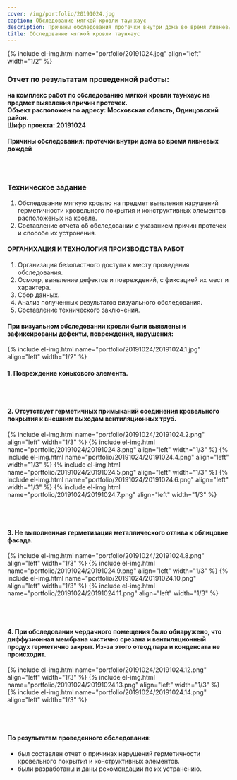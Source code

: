 ```yaml
---
cover: /img/portfolio/20191024.jpg
caption: Обследование мягкой кровли таунхаус
description: Причины обследования протечки внутри дома во время ливневых дождей
title: Обследование мягкой кровли таунхаус
---
```


{% include el-img.html name="portfolio/20191024.jpg" align="left" width="1/2" %}

### **Отчет по результатам проведенной работы:**
**на комплекс работ по обследованию мягкой кровли таунхаус на предмет выявления причин протечек.  
Объект расположен по адресу: Московская область, Одинцовский район.    
Шифр проекта: 20191024**	

#### **Причины обследования: протечки внутри дома во время ливневых дождей**
###### &nbsp;  

### **Техническое задание**
1.	Обследование мягкую кровлю на предмет выявления нарушений герметичности кровельного покрытия и конструктивных элементов расположеных на кровле.
2.	Составление отчета об обследовании с указанием причин протечек и способе их устронения.

#### **ОРГАНИХАЦИЯ И ТЕХНОЛОГИЯ ПРОИЗВОДСТВА РАБОТ**
1.	Организация безопастного доступа к месту проведения обследования.
2.	Осмотр, выявление дефектов и повреждений, с фиксацией их мест и характера.
3.	Сбор данных.
4.	Анализ полученных результатов визуального обследования.
5.	Составление технического заключения.
 
#### **При визуальном обследовании кровли были выявлены и зафиксированы дефекты, повреждения, нарушения:**
{% include el-img.html name="portfolio/20191024/20191024.1.jpg" align="left" width="1/2" %}
#### 1.	Повреждение конькового элемента.

  
###### &nbsp;  

#### 2.	Отсутствует герметичных примыканий соединения кровельного покрытия к внешним выходам вентиляционных труб.  

{% include el-img.html name="portfolio/20191024/20191024.2.png" align="left" width="1/3" %}
{% include el-img.html name="portfolio/20191024/20191024.3.png" align="left" width="1/3" %}
{% include el-img.html name="portfolio/20191024/20191024.4.png" align="left" width="1/3" %}
{% include el-img.html name="portfolio/20191024/20191024.5.png" align="left" width="1/3" %}
{% include el-img.html name="portfolio/20191024/20191024.6.png" align="left" width="1/3" %}
{% include el-img.html name="portfolio/20191024/20191024.7.png" align="left" width="1/3" %}

###### &nbsp;  

#### 3.	Не выполненная герметизация металлического отлива к облицовке фасада.

{% include el-img.html name="portfolio/20191024/20191024.8.png" align="left" width="1/3" %}
{% include el-img.html name="portfolio/20191024/20191024.9.png" align="left" width="1/3" %}
{% include el-img.html name="portfolio/20191024/20191024.10.png" align="left" width="1/3" %}
{% include el-img.html name="portfolio/20191024/20191024.11.png" align="left" width="1/3" %}
   
###### &nbsp;  

#### 4.	При обследовании чердачного помещения было обнаружено, что диффузионная мембрана частично срезана и вентиляционный продух герметично закрыт. Из-за этого отвод пара и конденсата не происходит. 

{% include el-img.html name="portfolio/20191024/20191024.12.png" align="left" width="1/3" %}
{% include el-img.html name="portfolio/20191024/20191024.13.png" align="left" width="1/3" %}
{% include el-img.html name="portfolio/20191024/20191024.14.png" align="left" width="1/3" %}
  
###### &nbsp;  

#### **По результатам проведенного обследования:** 
- был составлен отчет о причинах нарушений герметичности кровельного покрытия и конструктивных элементов.
- были разработаны и даны рекомендации по их устранению.

